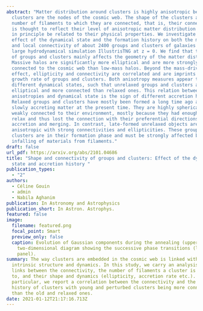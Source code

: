 ```yaml
---
abstract: "Matter distribution around clusters is highly anisotropic because
  clusters are the nodes of the cosmic web. The shape of the clusters and the
  number of filaments to which they are connected, that is, their connectivity,
  is thought to reflect their level of anisotropic matter distribution and must
  in principle be related to their physical properties. We investigate the
  effect of the dynamical state and the formation history on both the morphology
  and local connectivity of about 2400 groups and clusters of galaxies from the
  large hydrodynamical simulation IllustrisTNG at z = 0. We find that the mass
  of groups and clusters mainly affects the geometry of the matter distribution:
  Massive halos are significantly more elliptical and are more strongly
  connected to the cosmic web than low-mass halos. Beyond the mass-driven
  effect, ellipticity and connectivity are correlated and are imprints of the
  growth rate of groups and clusters. Both anisotropy measures appear to trace
  different dynamical states, such that unrelaxed groups and clusters are more
  elliptical and more connected than relaxed ones. This relation between matter
  anisotropies and dynamical state is the sign of different accretion histories.
  Relaxed groups and clusters have mostly been formed a long time ago and are
  slowly accreting matter at the present time. They are highly spherical and
  weakly connected to their environment, mostly because they had enough time to
  relax and thus lost the connection with their preferential directions of
  accretion and merging. In contrast, late-formed unrelaxed objects are highly
  anisotropic with strong connectivities and ellipticities. These groups and
  clusters are in their formation phase and must be strongly affected by the
  infalling of materials from filaments."
draft: false
url_pdf: https://arxiv.org/abs/2101.04686
title: "Shape and connectivity of groups and clusters: Effect of the dynamical
  state and accretion history "
publication_types:
  - "2"
authors:
  - Céline Gouin
  - admin
  - Nabila Aghanim
publication: In Astronomy and Astrophysics
publication_short: In Astron. Astrophys.
featured: false
image:
  filename: featured.png
  focal_point: Smart
  preview_only: false
  caption: Evolution of Gaussian components during the annealing (upper panel) and
    two-dimensional diagram showing the successive phase transitions (lower
    panel).
summary: The way clusters are embedded in the cosmic web is linked with their
  intrinsic structure and dynamics. In this study, we carry an analysis of the
  links between the connectivity, the number of filaments a cluster is connected
  to, and their shape and dynamics (ellipticity, accretion rate etc.). In
  particular, we report a correlation between the connectivity and the assembly
  history of clusters with young and perturbed clusters being more connected
  than the old and relaxed ones.
date: 2021-01-12T21:17:16.713Z
---
```

